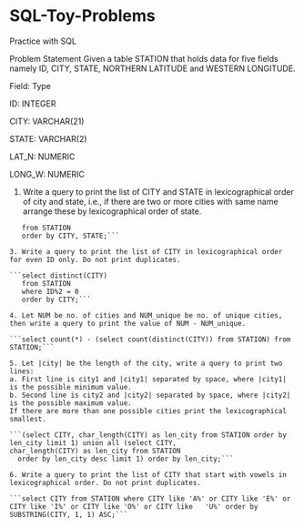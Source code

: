 # SQL-Toy-Problems
Practice with SQL


Problem Statement
Given a table STATION that holds data for five fields namely ID, CITY, STATE, NORTHERN LATITUDE and WESTERN LONGITUDE.


Field:    Type

ID:       INTEGER    

CITY:     VARCHAR(21)

STATE:    VARCHAR(2) 

LAT_N:    NUMERIC    

LONG_W:   NUMERIC    


1. Write a query to print the list of CITY and STATE in lexicographical order of city and state, i.e., if there are two or more cities with same name arrange these by lexicographical order of state.

  ```select CITY, STATE  
     from STATION 
     order by CITY, STATE;```

3. Write a query to print the list of CITY in lexicographical order for even ID only. Do not print duplicates.
	  
  ```select distinct(CITY)
     from STATION  
     where ID%2 = 0
     order by CITY;```

4. Let NUM be no. of cities and NUM_unique be no. of unique cities, then write a query to print the value of NUM - NUM_unique.

  ```select count(*) - (select count(distinct(CITY)) from STATION) from STATION;```

5. Let |city| be the length of the city, write a query to print two lines:
a. First line is city1 and |city1| separated by space, where |city1| is the possible minimum value.
b. Second line is city2 and |city2| separated by space, where |city2|  is the possible maximum value.
If there are more than one possible cities print the lexicographical smallest.

  ```(select CITY, char_length(CITY) as len_city from STATION order by len_city limit 1) union all (select CITY,   
  char_length(CITY) as len_city from STATION 
	order by len_city desc limit 1) order by len_city;```  

6. Write a query to print the list of CITY that start with vowels in lexicographical order. Do not print duplicates.

  ```select CITY from STATION where CITY like 'A%' or CITY like 'E%' or CITY like 'I%' or CITY like 'O%' or CITY like   'U%' order by SUBSTRING(CITY, 1, 1) ASC;```
